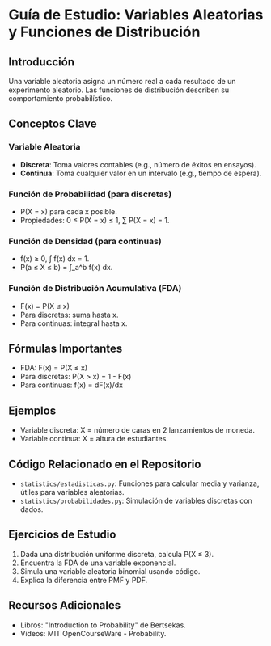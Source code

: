 # Guía de Estudio: Variables Aleatorias y Funciones de Distribución

## Introducción
Una variable aleatoria asigna un número real a cada resultado de un experimento aleatorio. Las funciones de distribución describen su comportamiento probabilístico.

## Conceptos Clave

### Variable Aleatoria
- **Discreta**: Toma valores contables (e.g., número de éxitos en ensayos).
- **Continua**: Toma cualquier valor en un intervalo (e.g., tiempo de espera).

### Función de Probabilidad (para discretas)
- P(X = x) para cada x posible.
- Propiedades: 0 ≤ P(X = x) ≤ 1, ∑ P(X = x) = 1.

### Función de Densidad (para continuas)
- f(x) ≥ 0, ∫ f(x) dx = 1.
- P(a ≤ X ≤ b) = ∫_a^b f(x) dx.

### Función de Distribución Acumulativa (FDA)
- F(x) = P(X ≤ x)
- Para discretas: suma hasta x.
- Para continuas: integral hasta x.

## Fórmulas Importantes
- FDA: F(x) = P(X ≤ x)
- Para discretas: P(X > x) = 1 - F(x)
- Para continuas: f(x) = dF(x)/dx

## Ejemplos
- Variable discreta: X = número de caras en 2 lanzamientos de moneda.
- Variable continua: X = altura de estudiantes.

## Código Relacionado en el Repositorio
- `statistics/estadisticas.py`: Funciones para calcular media y varianza, útiles para variables aleatorias.
- `statistics/probabilidades.py`: Simulación de variables discretas con dados.

## Ejercicios de Estudio
1. Dada una distribución uniforme discreta, calcula P(X ≤ 3).
2. Encuentra la FDA de una variable exponencial.
3. Simula una variable aleatoria binomial usando código.
4. Explica la diferencia entre PMF y PDF.

## Recursos Adicionales
- Libros: "Introduction to Probability" de Bertsekas.
- Videos: MIT OpenCourseWare - Probability.